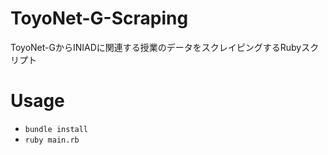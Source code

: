 # ToyoNet-G-Scraping
ToyoNet-GからINIADに関連する授業のデータをスクレイピングするRubyスクリプト

# Usage
- `bundle install`
- `ruby main.rb`
